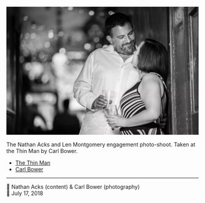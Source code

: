 ![Nathan and Len leaning against the wall in the back hallway of the Thin Man](assets/f00d2ba486bd425bfc961634b1d97368.webp)

The Nathan Acks and Len Montgomery engagement photo-shoot. Taken at the Thin Man by Carl Bower.

* [The Thin Man](http://www.thinmantavern.com)
* [Carl Bower](https://carlbowerphotos.com)

- - - -

<span aria-hidden="true">👥</span> Nathan Acks (content) & Carl Bower (photography)  
<span aria-hidden="true">📅</span> July 17, 2018
